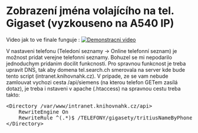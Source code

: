 # Zobrazení jména volajícího na tel. Gigaset (vyzkouseno na A540 IP)

Video jak to ve finale funguje :
[![Demonstracni video](https://img.youtube.com/vi/TH9A381Ewss/0.jpg)](https://www.youtube.com/watch?v=TH9A381Ewss)

V nastaveni telefonu (Teledoní seznamy -> Online telefonní seznam) je možnost pridat verejne telefonni seznamy. Bohuzel se mi nepodarilo jednoduchym pridanim docilit funkcnosti. Pro spravnou funkcnost je treba upravit DNS, tak aby domena tel.search.ch smerovala na server kde bude tento script (intranet.knihovnahk.cz). V pripade, ze se vam nebude zamlouvat vychozi cesta /api/siemens (na kterou telefon GETem zasílá dotaz), je treba i nstaveni v apache (.htaccess) na spravnou cestu treba takto:
<pre>
&lt;Directory /var/www/intranet.knihovnahk.cz/api&gt;
    RewriteEngine On
    RewriteRule ^(.*)$ /TELEFONY/gigasety/tritiusNameByPhone.php/$1 [L]
&lt;/Directory&gt;
</pre>
